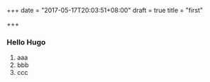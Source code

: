 +++
date = "2017-05-17T20:03:51+08:00"
draft = true
title = "first"

+++

### Hello Hugo

 1. aaa
 1. bbb
 1. ccc